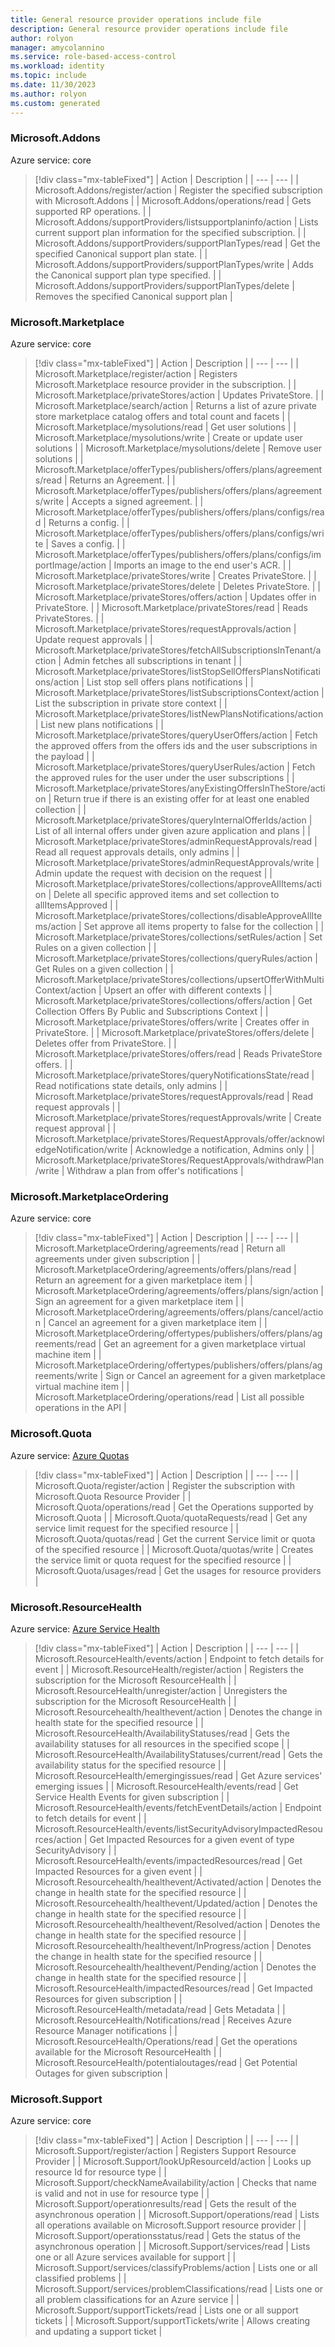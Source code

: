 ```yaml
---
title: General resource provider operations include file
description: General resource provider operations include file
author: rolyon
manager: amycolannino
ms.service: role-based-access-control
ms.workload: identity
ms.topic: include
ms.date: 11/30/2023
ms.author: rolyon
ms.custom: generated
---
```


### Microsoft.Addons

Azure service: core

> [!div class="mx-tableFixed"]
> | Action | Description |
> | --- | --- |
> | Microsoft.Addons/register/action | Register the specified subscription with Microsoft.Addons |
> | Microsoft.Addons/operations/read | Gets supported RP operations. |
> | Microsoft.Addons/supportProviders/listsupportplaninfo/action | Lists current support plan information for the specified subscription. |
> | Microsoft.Addons/supportProviders/supportPlanTypes/read | Get the specified Canonical support plan state. |
> | Microsoft.Addons/supportProviders/supportPlanTypes/write | Adds the Canonical support plan type specified. |
> | Microsoft.Addons/supportProviders/supportPlanTypes/delete | Removes the specified Canonical support plan |

### Microsoft.Marketplace

Azure service: core

> [!div class="mx-tableFixed"]
> | Action | Description |
> | --- | --- |
> | Microsoft.Marketplace/register/action | Registers Microsoft.Marketplace resource provider in the subscription. |
> | Microsoft.Marketplace/privateStores/action | Updates PrivateStore. |
> | Microsoft.Marketplace/search/action | Returns a list of azure private store marketplace catalog offers and total count and facets |
> | Microsoft.Marketplace/mysolutions/read | Get user solutions |
> | Microsoft.Marketplace/mysolutions/write | Create or update user solutions |
> | Microsoft.Marketplace/mysolutions/delete | Remove user solutions |
> | Microsoft.Marketplace/offerTypes/publishers/offers/plans/agreements/read | Returns an Agreement. |
> | Microsoft.Marketplace/offerTypes/publishers/offers/plans/agreements/write | Accepts a signed agreement. |
> | Microsoft.Marketplace/offerTypes/publishers/offers/plans/configs/read | Returns a config. |
> | Microsoft.Marketplace/offerTypes/publishers/offers/plans/configs/write | Saves a config. |
> | Microsoft.Marketplace/offerTypes/publishers/offers/plans/configs/importImage/action | Imports an image to the end user's ACR. |
> | Microsoft.Marketplace/privateStores/write | Creates PrivateStore. |
> | Microsoft.Marketplace/privateStores/delete | Deletes PrivateStore. |
> | Microsoft.Marketplace/privateStores/offers/action | Updates offer in  PrivateStore. |
> | Microsoft.Marketplace/privateStores/read | Reads PrivateStores. |
> | Microsoft.Marketplace/privateStores/requestApprovals/action | Update request approvals |
> | Microsoft.Marketplace/privateStores/fetchAllSubscriptionsInTenant/action | Admin fetches all subscriptions in tenant |
> | Microsoft.Marketplace/privateStores/listStopSellOffersPlansNotifications/action | List stop sell offers plans notifications |
> | Microsoft.Marketplace/privateStores/listSubscriptionsContext/action | List the subscription in private store context |
> | Microsoft.Marketplace/privateStores/listNewPlansNotifications/action | List new plans notifications |
> | Microsoft.Marketplace/privateStores/queryUserOffers/action | Fetch the approved offers from the offers ids and the user subscriptions in the payload |
> | Microsoft.Marketplace/privateStores/queryUserRules/action | Fetch the approved rules for the user under the user subscriptions |
> | Microsoft.Marketplace/privateStores/anyExistingOffersInTheStore/action | Return true if there is an existing offer for at least one enabled collection |
> | Microsoft.Marketplace/privateStores/queryInternalOfferIds/action | List of all internal offers under given azure application and plans |
> | Microsoft.Marketplace/privateStores/adminRequestApprovals/read | Read all request approvals details, only admins |
> | Microsoft.Marketplace/privateStores/adminRequestApprovals/write | Admin update the request with decision on the request |
> | Microsoft.Marketplace/privateStores/collections/approveAllItems/action | Delete all specific approved items and set collection to allItemsApproved |
> | Microsoft.Marketplace/privateStores/collections/disableApproveAllItems/action | Set approve all items property to false for the collection |
> | Microsoft.Marketplace/privateStores/collections/setRules/action | Set Rules on a given collection |
> | Microsoft.Marketplace/privateStores/collections/queryRules/action | Get Rules on a given collection |
> | Microsoft.Marketplace/privateStores/collections/upsertOfferWithMultiContext/action | Upsert an offer with different contexts |
> | Microsoft.Marketplace/privateStores/collections/offers/action | Get Collection Offers By Public and Subscriptions Context |
> | Microsoft.Marketplace/privateStores/offers/write | Creates offer in  PrivateStore. |
> | Microsoft.Marketplace/privateStores/offers/delete | Deletes offer from  PrivateStore. |
> | Microsoft.Marketplace/privateStores/offers/read | Reads PrivateStore offers. |
> | Microsoft.Marketplace/privateStores/queryNotificationsState/read | Read notifications state details, only admins |
> | Microsoft.Marketplace/privateStores/requestApprovals/read | Read request approvals |
> | Microsoft.Marketplace/privateStores/requestApprovals/write | Create request approval |
> | Microsoft.Marketplace/privateStores/RequestApprovals/offer/acknowledgeNotification/write | Acknowledge a notification, Admins only |
> | Microsoft.Marketplace/privateStores/RequestApprovals/withdrawPlan/write | Withdraw a plan from offer's notifications |

### Microsoft.MarketplaceOrdering

Azure service: core

> [!div class="mx-tableFixed"]
> | Action | Description |
> | --- | --- |
> | Microsoft.MarketplaceOrdering/agreements/read | Return all agreements under given subscription |
> | Microsoft.MarketplaceOrdering/agreements/offers/plans/read | Return an agreement for a given marketplace item |
> | Microsoft.MarketplaceOrdering/agreements/offers/plans/sign/action | Sign an agreement for a given marketplace item |
> | Microsoft.MarketplaceOrdering/agreements/offers/plans/cancel/action | Cancel an agreement for a given marketplace item |
> | Microsoft.MarketplaceOrdering/offertypes/publishers/offers/plans/agreements/read | Get an agreement for a given marketplace virtual machine item |
> | Microsoft.MarketplaceOrdering/offertypes/publishers/offers/plans/agreements/write | Sign or Cancel an agreement for a given marketplace virtual machine item |
> | Microsoft.MarketplaceOrdering/operations/read | List all possible operations in the API |

### Microsoft.Quota

Azure service: [Azure Quotas](../../../quotas/quotas-overview.md)

> [!div class="mx-tableFixed"]
> | Action | Description |
> | --- | --- |
> | Microsoft.Quota/register/action | Register the subscription with Microsoft.Quota Resource Provider |
> | Microsoft.Quota/operations/read | Get the Operations supported by Microsoft.Quota |
> | Microsoft.Quota/quotaRequests/read | Get any service limit request for the specified resource |
> | Microsoft.Quota/quotas/read | Get the current Service limit or quota of the specified resource |
> | Microsoft.Quota/quotas/write | Creates the service limit or quota request for the specified resource |
> | Microsoft.Quota/usages/read | Get the usages for resource providers |

### Microsoft.ResourceHealth

Azure service: [Azure Service Health](../../../service-health/index.yml)

> [!div class="mx-tableFixed"]
> | Action | Description |
> | --- | --- |
> | Microsoft.ResourceHealth/events/action | Endpoint to fetch details for event |
> | Microsoft.ResourceHealth/register/action | Registers the subscription for the Microsoft ResourceHealth |
> | Microsoft.ResourceHealth/unregister/action | Unregisters the subscription for the Microsoft ResourceHealth |
> | Microsoft.Resourcehealth/healthevent/action | Denotes the change in health state for the specified resource |
> | Microsoft.ResourceHealth/AvailabilityStatuses/read | Gets the availability statuses for all resources in the specified scope |
> | Microsoft.ResourceHealth/AvailabilityStatuses/current/read | Gets the availability status for the specified resource |
> | Microsoft.ResourceHealth/emergingissues/read | Get Azure services' emerging issues |
> | Microsoft.ResourceHealth/events/read | Get Service Health Events for given subscription |
> | Microsoft.ResourceHealth/events/fetchEventDetails/action | Endpoint to fetch details for event |
> | Microsoft.ResourceHealth/events/listSecurityAdvisoryImpactedResources/action | Get Impacted Resources for a given event of type SecurityAdvisory |
> | Microsoft.ResourceHealth/events/impactedResources/read | Get Impacted Resources for a given event |
> | Microsoft.Resourcehealth/healthevent/Activated/action | Denotes the change in health state for the specified resource |
> | Microsoft.Resourcehealth/healthevent/Updated/action | Denotes the change in health state for the specified resource |
> | Microsoft.Resourcehealth/healthevent/Resolved/action | Denotes the change in health state for the specified resource |
> | Microsoft.Resourcehealth/healthevent/InProgress/action | Denotes the change in health state for the specified resource |
> | Microsoft.Resourcehealth/healthevent/Pending/action | Denotes the change in health state for the specified resource |
> | Microsoft.ResourceHealth/impactedResources/read | Get Impacted Resources for given subscription |
> | Microsoft.ResourceHealth/metadata/read | Gets Metadata |
> | Microsoft.ResourceHealth/Notifications/read | Receives Azure Resource Manager notifications |
> | Microsoft.ResourceHealth/Operations/read | Get the operations available for the Microsoft ResourceHealth |
> | Microsoft.ResourceHealth/potentialoutages/read | Get Potential Outages for given subscription |

### Microsoft.Support

Azure service: core

> [!div class="mx-tableFixed"]
> | Action | Description |
> | --- | --- |
> | Microsoft.Support/register/action | Registers Support Resource Provider |
> | Microsoft.Support/lookUpResourceId/action | Looks up resource Id for resource type |
> | Microsoft.Support/checkNameAvailability/action | Checks that name is valid and not in use for resource type |
> | Microsoft.Support/operationresults/read | Gets the result of the asynchronous operation |
> | Microsoft.Support/operations/read | Lists all operations available on Microsoft.Support resource provider |
> | Microsoft.Support/operationsstatus/read | Gets the status of the asynchronous operation |
> | Microsoft.Support/services/read | Lists one or all Azure services available for support |
> | Microsoft.Support/services/classifyProblems/action | Lists one or all classified problems |
> | Microsoft.Support/services/problemClassifications/read | Lists one or all problem classifications for an Azure service |
> | Microsoft.Support/supportTickets/read | Lists one or all support tickets |
> | Microsoft.Support/supportTickets/write | Allows creating and updating a support ticket |
